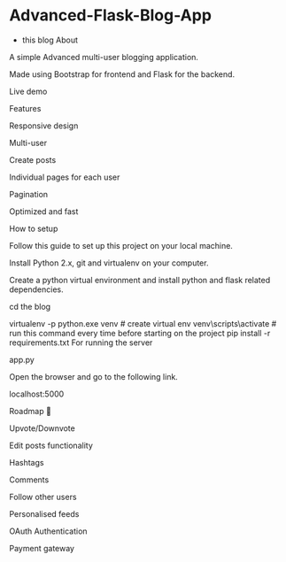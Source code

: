 # Advanced-Flask-Blog-App

- this blog About

A simple Advanced multi-user blogging application.

Made using Bootstrap for frontend and Flask for the backend.

Live demo

Features

Responsive design

Multi-user

Create posts

Individual pages for each user

Pagination

Optimized and fast

How to setup


Follow this guide to set up this project on your local machine.

Install Python 2.x, git and virtualenv on your computer.


Create a python virtual environment and install python and flask related dependencies.

cd the blog

virtualenv -p python.exe venv # create virtual env
venv\scripts\activate  # run this command every time before starting on the project
pip install -r requirements.txt
For running the server

app.py

Open the browser and go to the following link.

localhost:5000

Roadmap 🚀

Upvote/Downvote

Edit posts functionality

Hashtags

Comments

Follow other users

Personalised feeds

OAuth Authentication

Payment gateway
